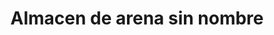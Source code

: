 ---
title: "Almacen de arena sin nombre"
url: /oaxaca-de-juarez/almacen-de-arena-sin-nombre/
shop: comercio
---